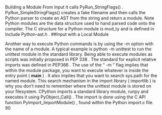 Building a Module From Input it calls  PyRun_StringFlags() . PyRun_SimpleStringFlags()  creates a fake ﬁlename and then calls the Python parser to create an AST from the string and return a module. Note Python modules are the data structure used to hand parsed code onto the compiler. The C structure for a Python module is  mod_ty  and is deﬁned in  Include Python-ast.h . 
##Input with a Local Module 

 Another way to execute Python commands is by using the  -m  option with the name of a module. A typical example is  python -m unittest  to run the unittest module in the standard library. Being able to execute modules as scripts was initially proposed in PEP 338 . The standard for explicit relative imports was deﬁned in PEP366 . The use of the “ -m ” flag implies that within the module package, you want to execute whatever is inside the entry point  ( __main__ ) . It also implies that you want to search  sys.path  for the named module. This search mechanism in the import library ( importlib ) is why you don’t need to remember where the  unittest  module is stored on your ﬁlesystem. CPython imports a standard library module,  runpy  and executes it using  PyObject_Call() . The import is done using the C API function PyImport_ImportModule() , found within the  Python import.c  ﬁle. 90